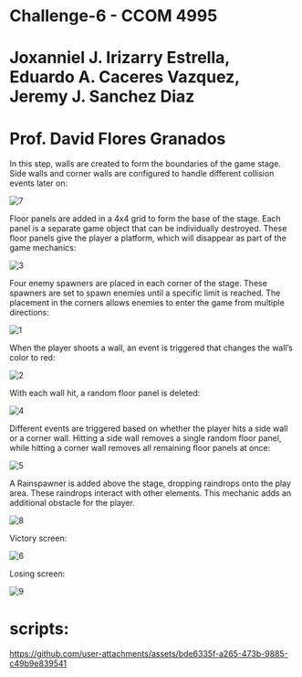# Challenge-6 - CCOM 4995
# Joxanniel J. Irizarry Estrella, Eduardo A. Caceres Vazquez, Jeremy J. Sanchez Diaz
# Prof. David Flores Granados

In this step, walls are created to form the boundaries of the game stage. Side walls and corner walls are configured to handle different collision events later on:

![7](https://github.com/user-attachments/assets/15270985-d50e-4078-b921-78affdcf25b0)

Floor panels are added in a 4x4 grid to form the base of the stage. Each panel is a separate game object that can be individually destroyed. These floor panels give the player a platform, which will disappear as part of the game mechanics:

![3](https://github.com/user-attachments/assets/c6856eff-feb1-4d13-8afe-813a93ea3fee)

Four enemy spawners are placed in each corner of the stage. These spawners are set to spawn enemies until a specific limit is reached. The placement in the corners allows enemies to enter the game from multiple directions:

![1](https://github.com/user-attachments/assets/ce154f8f-ee24-4952-9148-101f06bdafe8)

When the player shoots a wall, an event is triggered that changes the wall’s color to red:

![2](https://github.com/user-attachments/assets/6b8eddd2-1919-4a88-9c2b-07671760aae3)

With each wall hit, a random floor panel is deleted:

![4](https://github.com/user-attachments/assets/36c82cc2-d74a-465e-a640-e31dcf9dcf7b)

Different events are triggered based on whether the player hits a side wall or a corner wall. Hitting a side wall removes a single random floor panel, while hitting a corner wall removes all remaining floor panels at once:

![5](https://github.com/user-attachments/assets/4a23881c-c0f4-40e7-9fa3-c7269ad1165e)

A Rainspawner is added above the stage, dropping raindrops onto the play area. These raindrops interact with other elements. This mechanic adds an additional obstacle for the player.

![8](https://github.com/user-attachments/assets/14b6f5e8-a1db-4383-8086-2e620ac87ef5)

Victory screen:

![6](https://github.com/user-attachments/assets/7e0ddaa1-dfb9-44f1-b577-cc7c36e5ba10)

Losing screen:

![9](https://github.com/user-attachments/assets/549c2fe0-6cd8-4de3-b4da-5b170fd770ff)

# scripts:

https://github.com/user-attachments/assets/bde6335f-a265-473b-9885-c49b9e839541




